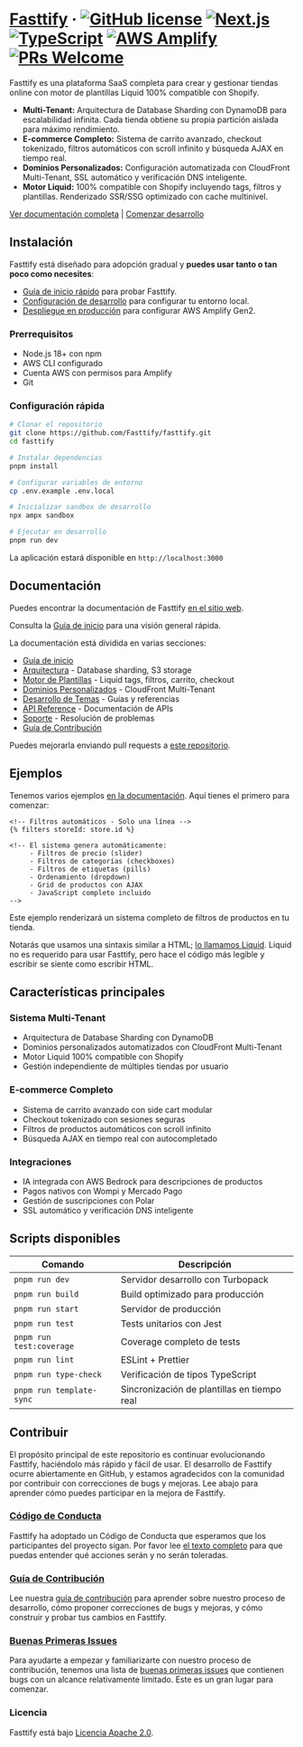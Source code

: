 # [Fasttify](https://fasttify.com) &middot; [![GitHub license](https://img.shields.io/badge/license-Apache%202.0-blue.svg)](https://github.com/Fasttify/fasttify/blob/main/LICENSE) [![Next.js](https://img.shields.io/badge/Next.js-15.3.5-black?logo=next.js&logoColor=white)](https://nextjs.org/) [![TypeScript](https://img.shields.io/badge/TypeScript-5.8.3-blue?logo=typescript&logoColor=white)](https://www.typescriptlang.org/) [![AWS Amplify](https://img.shields.io/badge/AWS%20Amplify-Gen2-orange?logo=aws&logoColor=white)](https://aws.amazon.com/amplify/) [![PRs Welcome](https://img.shields.io/badge/PRs-welcome-brightgreen.svg)](https://github.com/Fasttify/fasttify/blob/main/CONTRIBUTING.md)

Fasttify es una plataforma SaaS completa para crear y gestionar tiendas online con motor de plantillas Liquid 100% compatible con Shopify.

- **Multi-Tenant:** Arquitectura de Database Sharding con DynamoDB para escalabilidad infinita. Cada tienda obtiene su propia partición aislada para máximo rendimiento.
- **E-commerce Completo:** Sistema de carrito avanzado, checkout tokenizado, filtros automáticos con scroll infinito y búsqueda AJAX en tiempo real.
- **Dominios Personalizados:** Configuración automatizada con CloudFront Multi-Tenant, SSL automático y verificación DNS inteligente.
- **Motor Liquid:** 100% compatible con Shopify incluyendo tags, filtros y plantillas. Renderizado SSR/SSG optimizado con cache multinivel.

[Ver documentación completa](./docs/) | [Comenzar desarrollo](./docs/engine/theme-development-guide.md)

## Instalación

Fasttify está diseñado para adopción gradual y **puedes usar tanto o tan poco como necesites**:

- [Guía de inicio rápido](./docs/engine/theme-development-guide.md) para probar Fasttify.
- [Configuración de desarrollo](./docs/architecture/development-setup.md) para configurar tu entorno local.
- [Despliegue en producción](./docs/architecture/production-deployment.md) para configurar AWS Amplify Gen2.

### Prerrequisitos

- Node.js 18+ con npm
- AWS CLI configurado
- Cuenta AWS con permisos para Amplify
- Git

### Configuración rápida

```bash
# Clonar el repositorio
git clone https://github.com/Fasttify/fasttify.git
cd fasttify

# Instalar dependencias
pnpm install

# Configurar variables de entorno
cp .env.example .env.local

# Inicializar sandbox de desarrollo
npx ampx sandbox

# Ejecutar en desarrollo
pnpm run dev
```

La aplicación estará disponible en `http://localhost:3000`

## Documentación

Puedes encontrar la documentación de Fasttify [en el sitio web](./docs/).

Consulta la [Guía de inicio](./docs/engine/theme-development-guide.mdx) para una visión general rápida.

La documentación está dividida en varias secciones:

- [Guía de inicio](./docs/engine/theme-development-guide.mdx)
- [Arquitectura](./docs/architecture/) - Database sharding, S3 storage
- [Motor de Plantillas](./docs/engine/) - Liquid tags, filtros, carrito, checkout
- [Dominios Personalizados](./docs/domains/) - CloudFront Multi-Tenant
- [Desarrollo de Temas](./docs/templates/) - Guías y referencias
- [API Reference](./docs/api/) - Documentación de APIs
- [Soporte](./docs/troubleshooting/) - Resolución de problemas
- [Guía de Contribución](./CONTRIBUTING.md)

Puedes mejorarla enviando pull requests a [este repositorio](https://github.com/Fasttify/fasttify).

## Ejemplos

Tenemos varios ejemplos [en la documentación](./docs/). Aquí tienes el primero para comenzar:

```liquid
<!-- Filtros automáticos - Solo una línea -->
{% filters storeId: store.id %}

<!-- El sistema genera automáticamente:
     - Filtros de precio (slider)
     - Filtros de categorías (checkboxes)
     - Filtros de etiquetas (pills)
     - Ordenamiento (dropdown)
     - Grid de productos con AJAX
     - JavaScript completo incluido
-->
```

Este ejemplo renderizará un sistema completo de filtros de productos en tu tienda.

Notarás que usamos una sintaxis similar a HTML; [lo llamamos Liquid](https://shopify.github.io/liquid/). Liquid no es requerido para usar Fasttify, pero hace el código más legible y escribir se siente como escribir HTML.

## Características principales

### Sistema Multi-Tenant

- Arquitectura de Database Sharding con DynamoDB
- Dominios personalizados automatizados con CloudFront Multi-Tenant
- Motor Liquid 100% compatible con Shopify
- Gestión independiente de múltiples tiendas por usuario

### E-commerce Completo

- Sistema de carrito avanzado con side cart modular
- Checkout tokenizado con sesiones seguras
- Filtros de productos automáticos con scroll infinito
- Búsqueda AJAX en tiempo real con autocompletado

### Integraciones

- IA integrada con AWS Bedrock para descripciones de productos
- Pagos nativos con Wompi y Mercado Pago
- Gestión de suscripciones con Polar
- SSL automático y verificación DNS inteligente

## Scripts disponibles

| Comando                  | Descripción                                 |
| ------------------------ | ------------------------------------------- |
| `pnpm run dev`           | Servidor desarrollo con Turbopack           |
| `pnpm run build`         | Build optimizado para producción            |
| `pnpm run start`         | Servidor de producción                      |
| `pnpm run test`          | Tests unitarios con Jest                    |
| `pnpm run test:coverage` | Coverage completo de tests                  |
| `pnpm run lint`          | ESLint + Prettier                           |
| `pnpm run type-check`    | Verificación de tipos TypeScript            |
| `pnpm run template-sync` | Sincronización de plantillas en tiempo real |

## Contribuir

El propósito principal de este repositorio es continuar evolucionando Fasttify, haciéndolo más rápido y fácil de usar. El desarrollo de Fasttify ocurre abiertamente en GitHub, y estamos agradecidos con la comunidad por contribuir con correcciones de bugs y mejoras. Lee abajo para aprender cómo puedes participar en la mejora de Fasttify.

### [Código de Conducta](CODE_OF_CONDUCT.md)

Fasttify ha adoptado un Código de Conducta que esperamos que los participantes del proyecto sigan. Por favor lee [el texto completo](CODE_OF_CONDUCT.md) para que puedas entender qué acciones serán y no serán toleradas.

### [Guía de Contribución](CONTRIBUTING.md)

Lee nuestra [guía de contribución](CONTRIBUTING.md) para aprender sobre nuestro proceso de desarrollo, cómo proponer correcciones de bugs y mejoras, y cómo construir y probar tus cambios en Fasttify.

### [Buenas Primeras Issues](https://github.com/Fasttify/fasttify/labels/good%20first%20issue)

Para ayudarte a empezar y familiarizarte con nuestro proceso de contribución, tenemos una lista de [buenas primeras issues](https://github.com/Fasttify/fasttify/labels/good%20first%20issue) que contienen bugs con un alcance relativamente limitado. Este es un gran lugar para comenzar.

### Licencia

Fasttify está bajo [Licencia Apache 2.0](./LICENSE).
